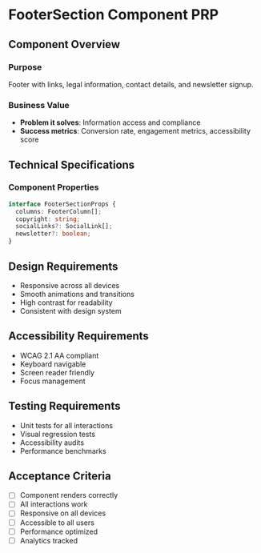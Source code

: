 # FooterSection Component PRP

## Component Overview

### Purpose
Footer with links, legal information, contact details, and newsletter signup.

### Business Value
- **Problem it solves**: Information access and compliance
- **Success metrics**: Conversion rate, engagement metrics, accessibility score

## Technical Specifications

### Component Properties
```typescript
interface FooterSectionProps {
  columns: FooterColumn[];
  copyright: string;
  socialLinks?: SocialLink[];
  newsletter?: boolean;
}
```

## Design Requirements
- Responsive across all devices
- Smooth animations and transitions
- High contrast for readability
- Consistent with design system

## Accessibility Requirements
- WCAG 2.1 AA compliant
- Keyboard navigable
- Screen reader friendly
- Focus management

## Testing Requirements
- Unit tests for all interactions
- Visual regression tests
- Accessibility audits
- Performance benchmarks

## Acceptance Criteria
- [ ] Component renders correctly
- [ ] All interactions work
- [ ] Responsive on all devices
- [ ] Accessible to all users
- [ ] Performance optimized
- [ ] Analytics tracked
